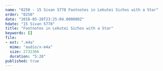 ```yaml
---
name: "0250 - 15 Sivan 5778 Footnotes in Lekutei Sichos with a Star"
order: "0250"
date: "2018-05-28T23:25:04.000000Z"
hdate: "15 Sivan 5778"
title: "Footnotes in Lekutei Sichos with a Star"
keywords: []
file:
- ext: ".m4a"
  mime: "audio/x-m4a"
  size: 2732366
  duration: "5:28"
published: true
---
```


